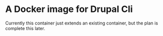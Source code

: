 # A Docker image for Drupal CliCurrently this container just extends an existing container, but the plan is complete this later.